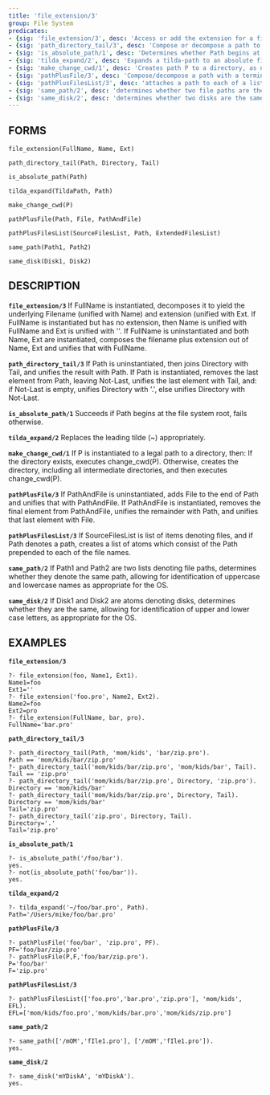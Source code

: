 ```yaml
---
title: 'file_extension/3'
group: File System
predicates:
- {sig: 'file_extension/3', desc: 'Access or add the extension for a filename.'}
- {sig: 'path_directory_tail/3', desc: 'Compose or decompose a path to a file in a directory.'}
- {sig: 'is_absolute_path/1', desc: 'Determines whether Path begins at the file system root.'}
- {sig: 'tilda_expand/2', desc: 'Expands a tilda-path to an absolute file system path.'}
- {sig: 'make_change_cwd/1', desc: 'Creates path P to a directory, as needed, and changes to it.'}
- {sig: 'pathPlusFile/3', desc: 'Compose/decompose a path with a terminating file.'}
- {sig: 'pathPlusFilesList/3', desc: 'attaches a path to each of a list of file names'}
- {sig: 'same_path/2', desc: 'determines whether two file paths are the same'}
- {sig: 'same_disk/2', desc: 'determines whether two disks are the same'}
---
```

## FORMS

`file_extension(FullName, Name, Ext)`

`path_directory_tail(Path, Directory, Tail)`

`is_absolute_path(Path)`

`tilda_expand(TildaPath, Path)`

`make_change_cwd(P)`

`pathPlusFile(Path, File, PathAndFile)`

`pathPlusFilesList(SourceFilesList, Path, ExtendedFilesList)`

`same_path(Path1, Path2)`

`same_disk(Disk1, Disk2)`

## DESCRIPTION

**`file_extension/3`** If FullName is instantiated, decomposes it to yield the
    underlying Filename (unified with Name)  and extension (unified
    with Ext.  If FullName is instantiated but has no extension, then
    Name is unified with FullName and Ext is unified with ''.
    If FullName is uninstantiated and both Name, Ext are instantiated,
    composes the filename plus extension out of Name, Ext and unifies
    that with FullName.

**`path_directory_tail/3`** If Path is uninstantiated, then joins Directory with Tail, and
    unifies the result with Path.
    If Path is instantiated, removes the last element from Path,
    leaving Not-Last, unifies the last element with Tail, and:
    if Not-Last is empty, unifies Directory with '.', else
    unifies Directory with Not-Last.

**`is_absolute_path/1`** Succeeds if Path begins at the file system root, fails otherwise.

**`tilda_expand/2`** Replaces the leading tilde (~) appropriately.

**`make_change_cwd/1`** If P is instantiated to a legal path to a directory, then:
    If the directory exists, executes change_cwd(P).
    Otherwise, creates the directory, including all intermediate
    directories, and then executes change_cwd(P).

**`pathPlusFile/3`** If PathAndFile is uninstantiated, adds File to the end of
    Path and unifies that with PathAndFile.  If PathAndFile is
    instantiated, removes the final element from PathAndFile,
    unifies the remainder with Path, and unifies that last
    element with File.

**`pathPlusFilesList/3`** If SourceFilesList is list of items denoting files, and
    if Path denotes a path, creates a list of atoms which
    consist of the Path prepended to each of the file names.

**`same_path/2`** If Path1 and Path2 are two lists denoting file paths,
    determines whether they denote the same path, allowing
    for identification of uppercase and lowercase names
    as appropriate for the OS.

**`same_disk/2`** If Disk1 and Disk2 are atoms denoting disks, determines
    whether they are the same, allowing for identification
    of upper and lower case letters, as appropriate for the OS.

## EXAMPLES

**`file_extension/3`**
```
?- file_extension(foo, Name1, Ext1).
Name1=foo 
Ext1='' 
?- file_extension('foo.pro', Name2, Ext2).
Name2=foo 
Ext2=pro 
?- file_extension(FullName, bar, pro).
FullName='bar.pro' 
```

**`path_directory_tail/3`**
```
?- path_directory_tail(Path, 'mom/kids', 'bar/zip.pro').
Path == 'mom/kids/bar/zip.pro'
?- path_directory_tail('mom/kids/bar/zip.pro', 'mom/kids/bar', Tail).
Tail == 'zip.pro'
?- path_directory_tail('mom/kids/bar/zip.pro', Directory, 'zip.pro').
Directory == 'mom/kids/bar'
?- path_directory_tail('mom/kids/bar/zip.pro', Directory, Tail).
Directory == 'mom/kids/bar'
Tail='zip.pro'
?- path_directory_tail('zip.pro', Directory, Tail).
Directory='.'
Tail='zip.pro'
```

**`is_absolute_path/1`**
```
?- is_absolute_path('/foo/bar').
yes.
?- not(is_absolute_path('foo/bar')).
yes.
```

**`tilda_expand/2`**
```
?- tilda_expand('~/foo/bar.pro', Path).
Path='/Users/mike/foo/bar.pro'
```

**`pathPlusFile/3`**
```
?- pathPlusFile('foo/bar', 'zip.pro', PF).
PF='foo/bar/zip.pro' 
?- pathPlusFile(P,F,'foo/bar/zip.pro').
P='foo/bar' 
F='zip.pro'
```

**`pathPlusFilesList/3`**
```
?- pathPlusFilesList(['foo.pro','bar.pro','zip.pro'], 'mom/kids', EFL).
EFL=['mom/kids/foo.pro','mom/kids/bar.pro','mom/kids/zip.pro']
```

**`same_path/2`**
```
?- same_path(['/mOM','fIle1.pro'], ['/mOM','fIle1.pro']).
yes.
```

**`same_disk/2`**
```
?- same_disk('mYDiskA', 'mYDiskA').
yes.
```

